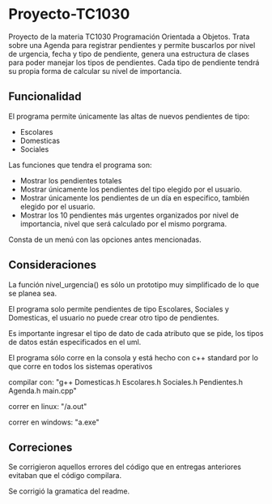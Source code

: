 # Proyecto-TC1030

Proyecto de la materia TC1030 Programación Orientada a Objetos. Trata sobre una Agenda para registrar pendientes y permite buscarlos por nivel de urgencia, fecha y tipo de pendiente, genera una estructura de clases para poder manejar los tipos de pendientes. Cada tipo de pendiente tendrá su propia forma de calcular su nivel de importancia.

## Funcionalidad

El programa permite únicamente las altas de nuevos pendientes de tipo:
  
 - Escolares
 - Domesticas
 - Sociales
 
Las funciones que tendra el programa son: 

  - Mostrar los pendientes totales
  - Mostrar únicamente los pendientes del tipo elegido por el usuario.
  - Mostrar únicamente los pendientes de un día en especifico, también elegido por el usuario.
  - Mostrar los 10 pendientes más urgentes organizados por nivel de importancia, nivel que será calculado por el mismo porgrama.
  
Consta de un menú con las opciones antes mencionadas.



## Consideraciones 


La función nivel_urgencia() es sólo un prototipo muy simplificado de lo que se planea sea.

El programa solo permite pendientes de tipo Escolares, Sociales y Domesticas, el usuario no puede crear otro tipo de pendientes.

Es importante ingresar el tipo de dato de cada atributo que se pide, los tipos de datos están especificados en el uml.

El programa sólo corre en la consola y está hecho con c++ standard por lo que corre en todos los sistemas operativos

compilar con: "g++ Domesticas.h Escolares.h Sociales.h Pendientes.h Agenda.h main.cpp"

correr en linux: "/a.out"

correr en windows: "a.exe"

## Correciones

Se corrigieron aquellos errores del código que en entregas anteriores evitaban que el código compilara.

Se corrigió la gramatica del readme.





